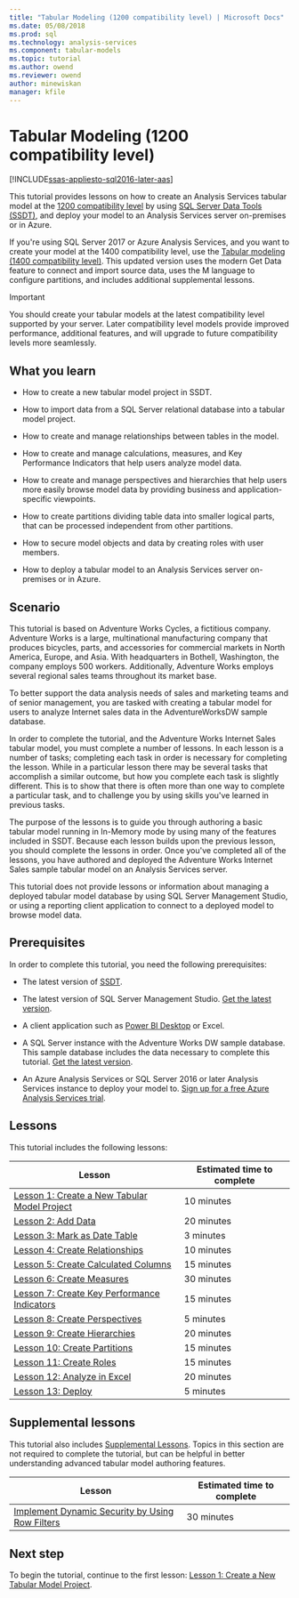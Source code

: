 ```yaml
---
title: "Tabular Modeling (1200 compatibility level) | Microsoft Docs"
ms.date: 05/08/2018
ms.prod: sql
ms.technology: analysis-services
ms.component: tabular-models
ms.topic: tutorial
ms.author: owend
ms.reviewer: owend
author: minewiskan
manager: kfile
---
```

# Tabular Modeling (1200 compatibility level)
[!INCLUDE[ssas-appliesto-sql2016-later-aas](../includes/ssas-appliesto-sql2016-later-aas.md)]

This tutorial provides lessons on how to create an Analysis Services tabular model at the [1200 compatibility level](../analysis-services/tabular-models/compatibility-level-for-tabular-models-in-analysis-services.md) by using [SQL Server Data Tools (SSDT)](https://docs.microsoft.com/sql/ssdt/download-sql-server-data-tools-ssdt), and deploy your model to an Analysis Services server on-premises or in Azure.  
 
If you're using SQL Server 2017 or Azure Analysis Services, and you want to create your model at the 1400 compatibility level, use the [Tabular modeling (1400 compatibility level)](tutorial-tabular-1400/as-adventure-works-tutorial.md). This updated version uses the modern Get Data feature to connect and import source data, uses the M language to configure partitions, and includes additional supplemental lessons.

> [!IMPORTANT]
> You should create your tabular models at the latest compatibility level supported by your server. Later compatibility level models provide improved performance, additional features, and will upgrade to future compatibility levels more seamlessly.
 
  
## What you learn   
  
-   How to create a new tabular model project in SSDT.
  
-   How to import data from a SQL Server relational database into a tabular model project.  
  
-   How to create and manage relationships between tables in the model.  
  
-   How to create and manage calculations, measures, and Key Performance Indicators that help users analyze model data.  
  
-   How to create and manage perspectives and hierarchies that help users more easily browse model data by providing business and application-specific viewpoints.  
  
-   How to create partitions dividing table data into smaller logical parts, that can be processed independent from other partitions.  
  
-   How to secure model objects and data by creating roles with user members.  
  
-   How to deploy a tabular model to an Analysis Services server on-premises or in Azure.  
  
## Scenario  
This tutorial is based on Adventure Works Cycles, a fictitious company. Adventure Works is a large, multinational manufacturing company that produces  bicycles, parts, and accessories for commercial markets in North America, Europe, and Asia. With headquarters in Bothell, Washington, the company employs 500 workers. Additionally, Adventure Works employs several regional sales teams throughout its market base.  
  
To better support the data analysis needs of sales and marketing teams and of senior management, you are tasked with creating a tabular model for users to analyze Internet sales data in the AdventureWorksDW sample database.  
  
In order to complete the tutorial, and the Adventure Works Internet Sales tabular model, you must complete a number of lessons. In each lesson is a number of tasks; completing each task in order is necessary for completing the lesson. While in a particular lesson there may be several tasks that accomplish a similar outcome, but how you complete each task is slightly different. This is to show that there is often more than one way to complete a particular task, and to challenge you by using skills you've learned in previous tasks.  
  
The purpose of the lessons is to guide you through authoring a basic tabular model running in In-Memory mode by using many of the features included in SSDT. Because each lesson builds upon the previous lesson, you should complete the lessons in order. Once you've completed all of the lessons, you have authored and deployed the Adventure Works Internet Sales sample tabular model on an Analysis Services server.  
  
This tutorial does not provide lessons or information about managing a deployed tabular model database by using SQL Server Management Studio, or using a reporting client application to connect to a deployed model to browse model data.  
  
## Prerequisites  
In order to complete this tutorial, you need the following prerequisites:  
  
-   The latest version of [SSDT](../ssdt/download-sql-server-data-tools-ssdt.md).

-   The latest version of SQL Server Management Studio. [Get the latest version](https://docs.microsoft.com/sql/ssms/download-sql-server-management-studio-ssms). 
  
-   A client application such as [Power BI Desktop](https://powerbi.microsoft.com/desktop/) or Excel.    
  
-   A SQL Server instance with the Adventure Works DW sample database. This sample database includes the data necessary to complete this tutorial. [Get the latest version](https://github.com/Microsoft/sql-server-samples/releases/tag/adventureworks).  
  

-   An Azure Analysis Services or SQL Server 2016 or later Analysis Services instance to deploy your model to. [Sign up for a free Azure Analysis Services trial](https://azure.microsoft.com/services/analysis-services/).
  
## Lessons  
This tutorial includes the following lessons:  
  
|Lesson|Estimated time to complete|  
|----------|------------------------------|  
|[Lesson 1: Create a New Tabular Model Project](../analysis-services/lesson-1-create-a-new-tabular-model-project.md)|10 minutes|  
|[Lesson 2: Add Data](../analysis-services/lesson-2-add-data.md)|20 minutes|  
|[Lesson 3: Mark as Date Table](../analysis-services/lesson-3-mark-as-date-table.md)|3 minutes|  
|[Lesson 4: Create Relationships](../analysis-services/lesson-4-create-relationships.md)|10 minutes|  
|[Lesson 5: Create Calculated Columns](../analysis-services/lesson-5-create-calculated-columns.md)|15 minutes|
|[Lesson 6: Create Measures](../analysis-services/lesson-6-create-measures.md)|30 minutes|  
|[Lesson 7: Create Key Performance Indicators](../analysis-services/lesson-7-create-key-performance-indicators.md)|15 minutes|  
|[Lesson 8: Create Perspectives](../analysis-services/lesson-8-create-perspectives.md)|5 minutes|  
|[Lesson 9: Create Hierarchies](../analysis-services/lesson-9-create-hierarchies.md)|20 minutes|  
|[Lesson 10: Create Partitions](../analysis-services/lesson-10-create-partitions.md)|15 minutes|  
|[Lesson 11: Create Roles](../analysis-services/lesson-11-create-roles.md)|15 minutes|  
|[Lesson 12: Analyze in Excel](../analysis-services/lesson-12-analyze-in-excel.md)|20 minutes| 
|[Lesson 13: Deploy](../analysis-services/lesson-13-deploy.md)|5 minutes|  
  
## Supplemental lessons  
This tutorial also includes [Supplemental Lessons](http://msdn.microsoft.com/library/2018456f-b4a6-496c-89fb-043c62d8b82e). Topics in this section are not required to complete the tutorial, but can be helpful in better understanding advanced tabular model authoring features.  
  
|Lesson|Estimated time to complete|  
|----------|------------------------------|  
|[Implement Dynamic Security by Using Row Filters](../analysis-services/supplemental-lesson-implement-dynamic-security-by-using-row-filters.md)|30 minutes|  

  
## Next step  
To begin the tutorial, continue to the first lesson: [Lesson 1: Create a New Tabular Model Project](../analysis-services/lesson-1-create-a-new-tabular-model-project.md).  
  
  
  

